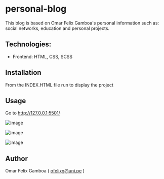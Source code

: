 # personal-blog
This blog is based on Omar Felix Gamboa's personal information such as: social networks, education and personal projects.

## Technologies:
- Frontend: HTML, CSS, SCSS

## Installation

From the INDEX.HTML file run to display the project

## Usage

Go to http://127.0.0.1:5501/

![image](https://user-images.githubusercontent.com/102428638/194794672-d61fe47e-f573-4a29-83e5-5a032aa0f7c4.png)

![image](https://user-images.githubusercontent.com/102428638/194794888-8333d91f-f819-410c-ba0d-14d1733cfcf6.png)

![image](https://user-images.githubusercontent.com/102428638/194794935-8b15f053-743a-43e3-b117-8be9654ced44.png)


## Author

Omar Felix Gamboa ( ofelixg@uni.pe )

